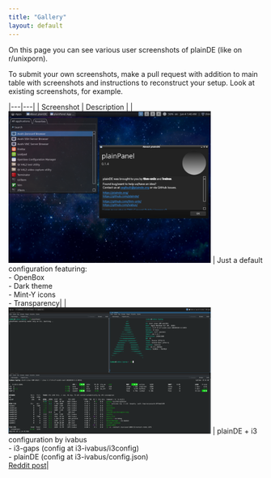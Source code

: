 ```yaml
---
title: "Gallery"
layout: default
---
```


On this page you can see various user screenshots of plainDE (like on r/unixporn).

To submit your own screenshots, make a pull request with addition to main table with screenshots and instructions to reconstruct your setup. Look at existing screenshots, for example.

|---|---|
| Screenshot | Description |
| <img src="../scr/scr-0.1.4.png" alt="Default configuration" width=400 height=300> | Just a default configuration featuring: <br> - OpenBox <br> - Dark theme <br> - Mint-Y icons <br> - Transparency|
| <img src="i3-ivabus/scr.png" alt="plainPanel + i3" width=400 height=250> | plainDE + i3 configuration by ivabus <br> - i3-gaps (config at i3-ivabus/i3config) <br> - plainDE (config at i3-ivabus/config.json) <br> [Reddit post](https://www.reddit.com/r/unixporn/comments/umdv2c/plaindei3_maximum_customisation_by_selfmade_de/)|
